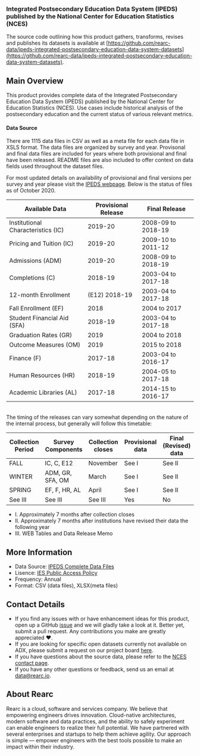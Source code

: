### Integrated Postsecondary Education Data System (IPEDS) published by the National Center for Education Statistics (NCES)

The source code outlining how this product gathers, transforms, revises and publishes its datasets is available at [https://github.com/rearc-data/ipeds-integrated-postsecondary-education-data-system-datasets](https://github.com/rearc-data/ipeds-integrated-postsecondary-education-data-system-datasets).

## Main Overview
This product provides complete data of the Integrated Postsecondary Education Data System (IPEDS) published by the National Center for Education Statistics (NCES). Use cases include historical analysis of the postsecondary education and the current status of various relevant metrics.

#### Data Source
There are 1115 data files in CSV as well as a meta file for each data file in XSLS format. The data files are organized by survey and year. Provisonal and final data files are included for years where both provisional and final have been released. README files are also included to offer context on data fields used throughout the dataset files. 

For most updated details on availability of provisional and final versions per survey and year please visit the [IPEDS webpage](https://nces.ed.gov/ipeds/datacenter/DataFiles.aspx?goToReportId=7). Below is the status of files as of October 2020. 

Available Data | Provisional Release 	| Final Release 
--- | --- | --- |
Institutional Characteristics (IC) |	2019-20	 | 2008-09 to 2018-19 
Pricing and Tuition (IC) |	2019-20	| 2009-10 to 2011-12
Admissions (ADM) |	2019-20	| 2008-09 to 2018-19
Completions (C) |	2018-19	| 2003-04 to 2017-18
12-month Enrollment | (E12)	2018-19	| 2003-04 to 2017-18
Fall Enrollment (EF) |	2018	| 2004 to 2017
Student Financial Aid (SFA) |	2018-19	| 2003-04 to 2017-18
Graduation Rates (GR) |	2019 |	2004 to 2018
Outcome Measures (OM) |	2019	| 2015 to 2018
Finance (F) |	2017-18	| 2003-04 to 2016-17
Human Resources (HR) |	2018-19	| 2004-05 to 2017-18
Academic Libraries (AL) |	2017-18	| 2014-15 to 2016-17
 
<br />
The timing of the releases can vary somewhat depending on the nature of the internal process, but generally will follow this timetable: 
<br />

Collection Period	| Survey Components	| Collection closes	| Provisional data	| Final (Revised) data
--- | --- | --- | --- | ---
FALL |	IC, C, E12 |	November | See I	| See II
WINTER |	ADM, GR, SFA, OM |	March | See I	| See II
SPRING |	EF, F, HR, AL	| April | See I	| See II
See III | See III | See III |	Yes |	No


- I. Approximately 7 months after collection closes	
- II. Approximately 7 months after institutions have revised their data the following year
- III. WEB Tables and Data Release Memo

## More Information
- Data Source: [IPEDS Complete Data Files](https://nces.ed.gov/ipeds/datacenter/DataFiles.aspx)
- Lisence: [IES Public Access Policy](https://ies.ed.gov/funding/researchaccess.asp)
- Frequency: Annual
- Format: CSV (data files), XLSX(meta files)

## Contact Details
- If you find any issues with or have enhancement ideas for this product, open up a GitHub [issue](https://github.com/rearc-data/ipeds-integrated-postsecondary-education-data-system-datasets/issues) and we will gladly take a look at it. Better yet, submit a pull request. Any contributions you make are greatly appreciated :heart:.
- If you are looking for specific open datasets currently not available on ADX, please submit a request on our project board [here](https://github.com/orgs/rearc-data/projects/1).
- If you have questions about the source data, please refer to the [NCES contact page](https://nces.ed.gov/help/webmail/).
- If you have any other questions or feedback, send us an email at data@rearc.io.

## About Rearc
Rearc is a cloud, software and services company. We believe that empowering engineers drives innovation. Cloud-native architectures, modern software and data practices, and the ability to safely experiment can enable engineers to realize their full potential. We have partnered with several enterprises and startups to help them achieve agility. Our approach is simple — empower engineers with the best tools possible to make an impact within their industry.